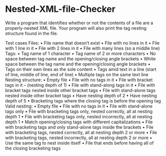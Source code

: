 # Nested-XML-file-Checker


Write a program that identifies whether or not the contents of a file are a properly-nested XML
file. Your program will also print the tag nesting structure found in the file.


Test cases
Files:
• File name that doesn’t exist
• File with no lines in it
• File with 1 line in it
• File with 2 lines in it
• File with many lines (so a middle line)
Tags:
• Tag name of 1 character
• Tag name of 2 or more characters
• No space between tag name and the opening/closing angle brackets
• White space between the tag name and the opening/closing angle brackets
• Tags on their own lines as the sole content
• Tags amid text in a line (start of line, middle of line, end of line)
• Multiple tags on the same text line
Nesting structure:
• Empty file
• File with no tags in it
• File with bracket tags in it – (nesting depth of 1)
• File with stand-along tags in it
• File with bracket tags nested inside other bracket tags
• File with stand-alone tags nested inside other bracket tags
• Have nesting depth of 2
• Have nesting depth of 5
• Bracketing tags where the closing tag is before the opening tag
Valid nesting:
• Empty file
• File with no tags in it
• File with stand-alone tags only
• File with bracketing tags only, nested correctly, all at nesting depth 1
• File with bracketing tags only, nested incorrectly, all at nesting depth 1
• Match opening/closing tags with different capitalizations
• File with bracketing tags and only stand-alone tags inside the brackets
• File with bracketing tags, nested correctly, all at nesting depth 2 or more
• File with bracketing tags, nested incorrectly, all at nesting depth 2 or more
• Use the same tag to nest inside itself
• File that ends before having all of the closing bracketing tags

